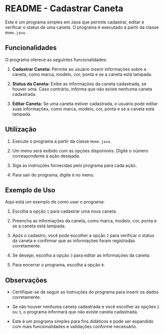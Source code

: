 # README - Cadastrar Caneta

Este é um programa simples em Java que permite cadastrar, editar e verificar o status de uma caneta. O programa é executado a partir da classe `Home.java`.

## Funcionalidades

O programa oferece as seguintes funcionalidades:

1. **Cadastrar Caneta:** Permite ao usuário inserir informações sobre a caneta, como marca, modelo, cor, ponta e se a caneta está tampada.

2. **Status da Caneta:** Exibe as informações da caneta cadastrada, se houver uma. Caso contrário, informa que não existe nenhuma caneta cadastrada.

3. **Editar Caneta:** Se uma caneta estiver cadastrada, o usuário pode editar suas informações, como marca, modelo, cor, ponta e se a caneta está tampada.

## Utilização

1. Execute o programa a partir da classe `Home.java`.

2. Um menu será exibido com as opções disponíveis. Digite o número correspondente à ação desejada.

3. Siga as instruções fornecidas pelo programa para cada ação.

4. Para sair do programa, digite `0` no menu.

## Exemplo de Uso

Aqui está um exemplo de como usar o programa:

1. Escolha a opção `1` para cadastrar uma nova caneta.

2. Preencha as informações da caneta, como marca, modelo, cor, ponta e se a caneta está tampada.

3. Após o cadastro, você pode escolher a opção `2` para verificar o status da caneta e confirmar que as informações foram registradas corretamente.

4. Se desejar, escolha a opção `3` para editar as informações da caneta.

5. Para encerrar o programa, escolha a opção `0`.

## Observações

- Certifique-se de seguir as instruções do programa para inserir os dados corretamente.

- Se não houver nenhuma caneta cadastrada e você escolher as opções `2` ou `3`, o programa informará que não existe caneta cadastrada.

- Este é um programa simples para fins didáticos e pode ser expandido com mais funcionalidades e validações conforme necessário.
